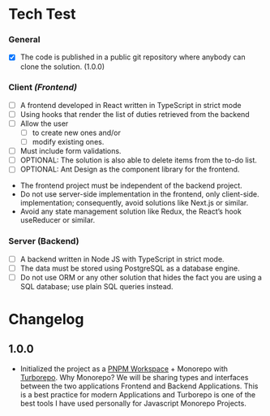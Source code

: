 # Tech Test

### General

* [X] The code is published in a public git repository where anybody can clone the solution. (1.0.0)

### Client *(Frontend)*

* [ ] A frontend developed in React written in TypeScript in strict mode
* [ ] Using hooks that render the list of duties retrieved from the backend
* [ ] Allow the user
  * [ ] to create new ones and/or
  * [ ] modify existing ones.
* [ ] Must include form validations.
* [ ] OPTIONAL: The solution is also able to delete items from the to-do list.
* [ ] OPTIONAL: Ant Design as the component library for the frontend.

* The frontend project must be independent of the backend project.
* Do not use server-side implementation in the frontend, only client-side. implementation; consequently, avoid solutions like Next.js or similar.
* Avoid any state management solution like Redux, the React’s hook useReducer or similar.

### Server (Backend)

* [ ] A backend written in Node JS with TypeScript in strict mode.
* [ ] The data must be stored using PostgreSQL as a database engine.
* [ ] Do not use ORM or any other solution that hides the fact you are using a SQL database; use plain SQL queries instead.

# Changelog

## 1.0.0

* Initialized the project as a [PNPM Workspace](https://pnpm.io/workspaces) + Monorepo with [Turborepo](https://turbo.build/repo).
  Why Monorepo? We will be sharing types and interfaces between the two applications Frontend and Backend Applications. 
  This is a best practice for modern Applications and Turborepo is one of the best tools I have used personally for Javascript Monorepo Projects.
